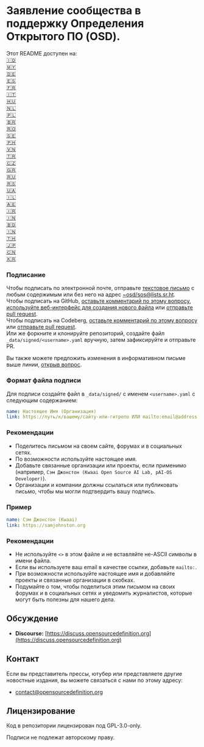 # Заявление сообщества в поддержку Определения Открытого ПО (OSD).

Этот README доступен на:  
[🇮🇩](README_ID.md)  
[🇲🇾](README_MS.md)  
[🇩🇪](README_DE.md)  
[🇪🇸](README_ES.md)  
[🇫🇷](README_FR.md)  
[🇮🇹](README_IT.md)  
[🇭🇺](README_HU.md)  
[🇳🇱](README_NL.md)  
[🇵🇱](README_PL.md)  
[🇧🇷](README_PT-BR.md)  
[🇷🇴](README_RO.md)  
[🇸🇪](README_SV.md)  
[🇵🇭](README_TL.md)  
[🇻🇳](README_VI.md)  
[🇹🇷](README_TR.md)  
[🇨🇿](README_CS.md)  
[🇬🇷](README_EL.md)  
[🇷🇺](README_RU.md)  
[🇷🇸](README_SR.md)  
[🇺🇦](README_UK.md)  
[🇮🇱](README_HE.md)  
[🇦🇪](README_AR.md)  
[🇮🇷](README_FA.md)  
[🇮🇳](README_HI.md)  
[🇧🇩](README_BN.md)  
[🇮🇳](README_TA.md)  
[🇹🇭](README_TH.md)  
[🇯🇵](README_JA.md)  
[🇨🇳](README_ZH-CN.md)  
[🇰🇷](README_KO.md)

### Подписание

Чтобы подписать по электронной почте, отправьте [текстовое письмо](https://useplaintext.email/) с любым содержимым или без него на адрес [~osd/sos@lists.sr.ht](mailto:~osd/sos@lists.sr.ht).  
Чтобы подписать на GitHub, [оставьте комментарий по этому вопросу](https://github.com/OpenSourceDefinition/sos/issues/1), [используйте веб-интерфейс для создания нового файла](https://github.com/OpenSourceDefinition/sos/new/main/_data/signed) или [отправьте pull request](https://github.com/OpenSourceDefinition/sos/pulls).  
Чтобы подписать на Codeberg, [оставьте комментарий по этому вопросу](https://codeberg.org/osd/sos/issues/1) или [отправьте pull request](https://codeberg.org/osd/sos/pulls).  
Или же форкните и клонируйте репозиторий, создайте файл `_data/signed/<username>.yaml` вручную, затем зафиксируйте и отправьте PR.

Вы также можете предложить изменения в информативном письме выше линии, [открыв вопрос](https://codeberg.org/osd/sos/issues).

### Формат файла подписи

Для подписи создайте файл в `_data/signed/` с именем `<username>.yaml` с следующим содержанием:

```yaml
name: Настоящее Имя (Организация)
link: https://путь/к/вашему/сайту-или-гитрепо ИЛИ mailto:email@address.nul
```

### Рекомендации
- Поделитесь письмом на своем сайте, форумах и в социальных сетях.
- По возможности используйте настоящее имя.
- Добавьте связанные организации или проекты, если применимо (например, `Сэм Джонстон (Kwaai Open Source AI Lab, pAI-OS Developer)`).
- Организации и компании должны ссылаться или публиковать письмо, чтобы мы могли подтвердить вашу подпись.

### Пример

```yaml
name: Сэм Джонстон (Kwaai)
link: https://samjohnston.org
```

### Рекомендации

- Не используйте `<>` в этом файле и не вставляйте не-ASCII символы в имени файла.
- Если вы используете ваш email в качестве ссылки, добавьте `mailto:`.
- При возможности используйте настоящее имя и добавляйте проекты и связанные организации в скобках.
- Подумайте о том, чтобы поделиться этим письмом на своих форумах и в социальных сетях и уведомить журналистов, которые могут быть полезны для нашего дела.

## Обсуждение

- **Discourse:** [https://discuss.opensourcedefinition.org](https://discuss.opensourcedefinition.org)

## Контакт
Если вы представитель прессы, ютубер или представляете другие новостные издания, вы можете связаться с нами по этому адресу:  
- [contact@opensourcedefinition.org](mailto:contact@opensourcedefinition.org)

## Лицензирование
Код в репозитории лицензирован под GPL-3.0-only.

Подписи не подлежат авторскому праву.